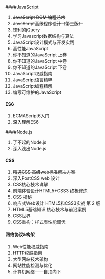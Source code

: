 ####JavaScript

1. ~~JavaScript DOM 编程艺术~~
2. ~~JavsScript高级程序设计（第三版）~~
3. 锋利的jQuery
4. 学习Javascript数据结构与算法
5. JavaScript设计模式与开发实践
6. 高性能JavaScript
7. 你不知道的JavaScript 上卷
8. 你不知道的JavaScript 中卷
9. 你不知道的JavaScript 下卷
10. JavaScript权威指南
11. JavaScript语言精粹
12. JavaScript编程精解
13. 编写可维护的JavaScript

#### ES6

1. ECMAScript6入门
2. 深入理解ES6

####Node.js

1. 了不起的Node.js
2. 深入浅出Node.js

#### CSS

1. ~~精通CSS 高级web标准解决方案~~
2. 深入PostCSS web 设计
3. CSS核心技术详解
4. 前端体验设计HTML5+CSS3 终极修炼
5. CSS 揭秘
6. 响应式Web设计 HTML5和CSS3实战 第 2 版
7. HTML5基础知识 核心技术与前沿案例
8. CSS世界
9. CSS重构：样式表性能调优

#### 网络协议&构架

1. Web性能权威指南
2. HTTP权威指南
3. 大型网站技术架构
4. 网站性能检测与优化
5. 计算机网络——自顶向下



